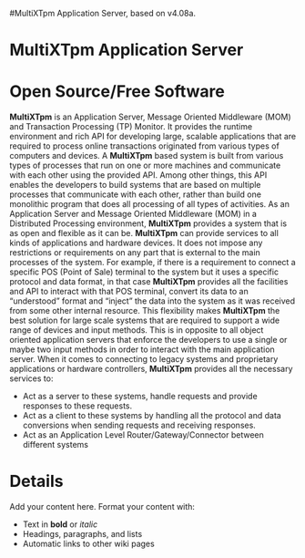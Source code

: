#MultiXTpm Application Server, based on v4.08a.

# MultiXTpm Application Server #

# Open Source/Free Software #

**MultiXTpm** is an Application Server, Message Oriented Middleware (MOM) and Transaction Processing (TP) Monitor. It provides the runtime environment and rich API for developing large, scalable applications that are required to process online transactions originated from various types of computers and devices.
A **MultiXTpm** based system is built from various types of processes that run on one or more machines and communicate with each other using the provided API. Among other things, this API enables the developers to build systems that are based on multiple processes that communicate with each other, rather than build one monolithic program that does all processing of all types of activities.
As an Application Server and Message Oriented Middleware (MOM) in a Distributed Processing environment, **MultiXTpm** provides a system that is as open and flexible as it can be. **MultiXTpm** can provide services to all kinds of applications and hardware devices. It does not impose any restrictions or requirements on any part that is external to the main processes of the system. For example, if there is a requirement to connect a specific POS (Point of Sale) terminal to the system but it uses a specific protocol and data format, in that case **MultiXTpm** provides all the facilities and API to interact with that POS terminal, convert its data to an “understood” format and “inject” the data into the system as it was received from some other internal resource. This flexibility makes **MultiXTpm** the best solution for large scale systems that are required to support a wide range of devices and input methods. This is in opposite to all object oriented application servers that enforce the developers to use a single or maybe two input methods in order to interact with the main application server.
When it comes to connecting to legacy systems and proprietary applications or hardware controllers, **MultiXTpm** provides all the necessary services to:

  * Act as a server to these systems, handle requests and provide responses to these requests.
  * Act as a client to these systems by handling all the protocol and data conversions when sending requests and receiving responses.
  * Act as an Application Level Router/Gateway/Connector between different systems

# Details #

Add your content here.  Format your content with:
  * Text in **bold** or _italic_
  * Headings, paragraphs, and lists
  * Automatic links to other wiki pages